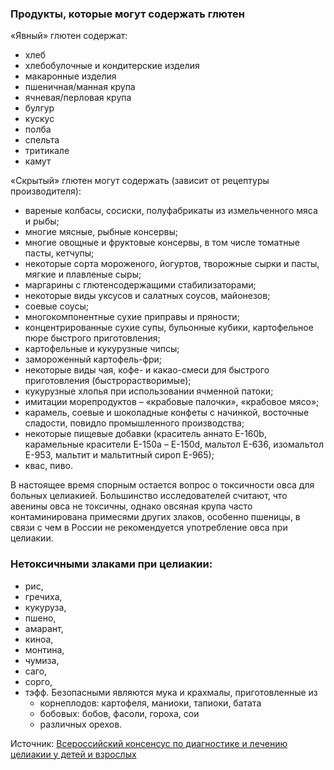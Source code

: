 ### Продукты, которые могут содержать глютен
«Явный» глютен содержат:
 - хлеб
 - хлебобулочные и кондитерские изделия
 - макаронные изделия
 - пшеничная/манная крупа
 - ячневая/перловая крупа
 - булгур
 - кускус
 - полба
 - спельта
 - тритикале
 - камут

«Скрытый» глютен могут содержать (зависит от рецептуры производителя):

- вареные колбасы, сосиски, полуфабрикаты из измельченного мяса и рыбы;
- многие мясные, рыбные консервы;
- многие овощные и фруктовые консервы, в том числе томатные пасты, кетчупы;
- некоторые сорта мороженого, йогуртов, творожные сырки и пасты, мягкие и плавленые сыры;
- маргарины с глютенсодержащими стабилизаторами;
- некоторые виды уксусов и салатных соусов, майонезов;
- соевые соусы;
- многокомпонентные сухие приправы и пряности;
- концентрированные сухие супы, бульонные кубики, картофельное пюре быстрого приготовления;
- картофельные и кукурузные чипсы;
- замороженный картофель-фри;
- некоторые виды чая, кофе- и какао-смеси для быстрого приготовления (быстрорастворимые);
- кукурузные хлопья при использовании ячменной патоки;
- имитации морепродуктов – «крабовые палочки», «крабовое мясо»;
- карамель, соевые и шоколадные конфеты с начинкой, восточные сладости, повидло промышленного производства;
- некоторые пищевые добавки (краситель аннато Е-160b, карамельные красители Е-150а – Е-150d, мальтол Е-636, изомальтол Е-953, мальтит и мальтитный сироп Е-965);
- квас, пиво.

В настоящее время спорным остается вопрос о токсичности овса для больных целиакией. Большинство исследователей считают, что авенины овса не токсичны, однако овсяная крупа часто контаминирована примесями других злаков, особенно пшеницы, в связи с чем в России не рекомендуется употребление овса при целиакии.

### Нетоксичными злаками при целиакии:
- рис,
- гречиха,
- кукуруза,
- пшено,
- амарант,
- киноа,
- монтина,
- чумиза,
- саго,
- сорго,
- тэфф.
Безопасными являются мука и крахмалы, приготовленные из
  - корнеплодов: картофеля, маниоки, тапиоки, батата
  - бобовых: бобов, фасоли, гороха, сои
  - различных орехов.

Источник: [Всероссийский консенсус по диагностике и лечению целиакии у детей и взрослых](https://stopgluten.info/files/d9da91d41c33bfbcc9be22e8dce7570c.pdf)
